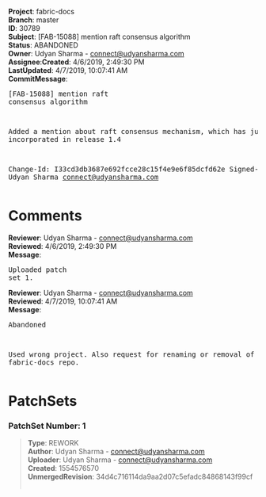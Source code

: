 <strong>Project</strong>: fabric-docs</br><strong>Branch</strong>: master<br><strong>ID</strong>: 30789<br><strong>Subject</strong>: [FAB-15088] mention raft consensus algorithm<br><strong>Status</strong>: ABANDONED<br><strong>Owner</strong>: Udyan Sharma - connect@udyansharma.com<br><strong>Assignee</strong>:<strong>Created</strong>: 4/6/2019, 2:49:30 PM<br><strong>LastUpdated</strong>: 4/7/2019, 10:07:41 AM<br><strong>CommitMessage</strong>:<br><pre>[FAB-15088] mention raft consensus algorithm

Added a mention about raft consensus mechanism, which has just been
incorporated in release 1.4

Change-Id: I33cd3db3687e692fcce28c15f4e9e6f85dcfd62e
Signed-off-by: Udyan Sharma <connect@udyansharma.com>
</pre><h1>Comments</h1><strong>Reviewer</strong>: Udyan Sharma - connect@udyansharma.com<br><strong>Reviewed</strong>: 4/6/2019, 2:49:30 PM<br><strong>Message</strong>: <pre>Uploaded patch set 1.</pre><strong>Reviewer</strong>: Udyan Sharma - connect@udyansharma.com<br><strong>Reviewed</strong>: 4/7/2019, 10:07:41 AM<br><strong>Message</strong>: <pre>Abandoned

Used wrong project. Also request for renaming or removal of fabric-docs repo.</pre><h1>PatchSets</h1><h3>PatchSet Number: 1</h3><blockquote><strong>Type</strong>: REWORK<br><strong>Author</strong>: Udyan Sharma - connect@udyansharma.com<br><strong>Uploader</strong>: Udyan Sharma - connect@udyansharma.com<br><strong>Created</strong>: 1554576570<br><strong>UnmergedRevision</strong>: 34d4c716114da9aa2d07c5efadc84868143f99cf<br><br></blockquote>